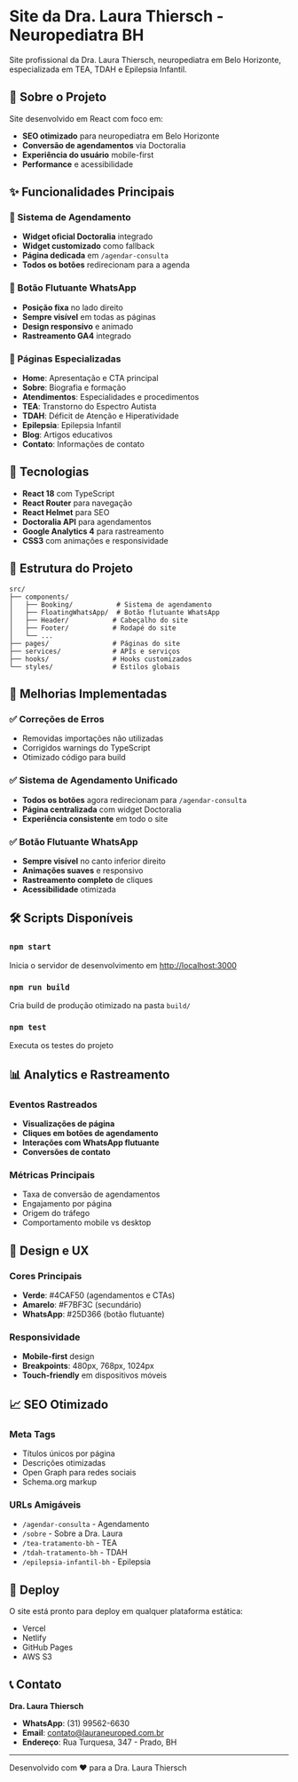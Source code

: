 # Site da Dra. Laura Thiersch - Neuropediatra BH

Site profissional da Dra. Laura Thiersch, neuropediatra em Belo Horizonte, especializada em TEA, TDAH e Epilepsia Infantil.

## 🏥 Sobre o Projeto

Site desenvolvido em React com foco em:
- **SEO otimizado** para neuropediatra em Belo Horizonte
- **Conversão de agendamentos** via Doctoralia
- **Experiência do usuário** mobile-first
- **Performance** e acessibilidade

## ✨ Funcionalidades Principais

### 📅 Sistema de Agendamento
- **Widget oficial Doctoralia** integrado
- **Widget customizado** como fallback
- **Página dedicada** em `/agendar-consulta`
- **Todos os botões** redirecionam para a agenda

### 📱 Botão Flutuante WhatsApp
- **Posição fixa** no lado direito
- **Sempre visível** em todas as páginas
- **Design responsivo** e animado
- **Rastreamento GA4** integrado

### 🎯 Páginas Especializadas
- **Home**: Apresentação e CTA principal
- **Sobre**: Biografia e formação
- **Atendimentos**: Especialidades e procedimentos
- **TEA**: Transtorno do Espectro Autista
- **TDAH**: Déficit de Atenção e Hiperatividade
- **Epilepsia**: Epilepsia Infantil
- **Blog**: Artigos educativos
- **Contato**: Informações de contato

## 🚀 Tecnologias

- **React 18** com TypeScript
- **React Router** para navegação
- **React Helmet** para SEO
- **Doctoralia API** para agendamentos
- **Google Analytics 4** para rastreamento
- **CSS3** com animações e responsividade

## 📁 Estrutura do Projeto

```
src/
├── components/
│   ├── Booking/           # Sistema de agendamento
│   ├── FloatingWhatsApp/  # Botão flutuante WhatsApp
│   ├── Header/           # Cabeçalho do site
│   ├── Footer/           # Rodapé do site
│   └── ...
├── pages/                # Páginas do site
├── services/             # APIs e serviços
├── hooks/                # Hooks customizados
└── styles/               # Estilos globais
```

## 🎯 Melhorias Implementadas

### ✅ Correções de Erros
- Removidas importações não utilizadas
- Corrigidos warnings do TypeScript
- Otimizado código para build

### ✅ Sistema de Agendamento Unificado
- **Todos os botões** agora redirecionam para `/agendar-consulta`
- **Página centralizada** com widget Doctoralia
- **Experiência consistente** em todo o site

### ✅ Botão Flutuante WhatsApp
- **Sempre visível** no canto inferior direito
- **Animações suaves** e responsivo
- **Rastreamento completo** de cliques
- **Acessibilidade** otimizada

## 🛠️ Scripts Disponíveis

### `npm start`
Inicia o servidor de desenvolvimento em [http://localhost:3000](http://localhost:3000)

### `npm run build`
Cria build de produção otimizado na pasta `build/`

### `npm test`
Executa os testes do projeto

## 📊 Analytics e Rastreamento

### Eventos Rastreados
- **Visualizações de página**
- **Cliques em botões de agendamento**
- **Interações com WhatsApp flutuante**
- **Conversões de contato**

### Métricas Principais
- Taxa de conversão de agendamentos
- Engajamento por página
- Origem do tráfego
- Comportamento mobile vs desktop

## 🎨 Design e UX

### Cores Principais
- **Verde**: #4CAF50 (agendamentos e CTAs)
- **Amarelo**: #F7BF3C (secundário)
- **WhatsApp**: #25D366 (botão flutuante)

### Responsividade
- **Mobile-first** design
- **Breakpoints**: 480px, 768px, 1024px
- **Touch-friendly** em dispositivos móveis

## 📈 SEO Otimizado

### Meta Tags
- Títulos únicos por página
- Descrições otimizadas
- Open Graph para redes sociais
- Schema.org markup

### URLs Amigáveis
- `/agendar-consulta` - Agendamento
- `/sobre` - Sobre a Dra. Laura
- `/tea-tratamento-bh` - TEA
- `/tdah-tratamento-bh` - TDAH
- `/epilepsia-infantil-bh` - Epilepsia

## 🚀 Deploy

O site está pronto para deploy em qualquer plataforma estática:
- Vercel
- Netlify
- GitHub Pages
- AWS S3

## 📞 Contato

**Dra. Laura Thiersch**
- **WhatsApp**: (31) 99562-6630
- **Email**: contato@lauraneuroped.com.br
- **Endereço**: Rua Turquesa, 347 - Prado, BH

---

Desenvolvido com ❤️ para a Dra. Laura Thiersch
